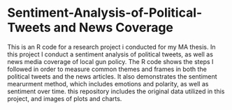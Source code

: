 # Sentiment-Analysis-of-Political-Tweets and News Coverage

This is an R code for a research project i conducted for my MA thesis. In this project I conduct a sentiment analysis of political tweets, as well as news media coverage of local gun policy. The R code shows the steps I followed in order to measure common themes and frames in both the political tweets and the news articles. It also demonstrates the sentiment mearurment method, which includes emotions and polarity, as well as sentiment over time.
this repository includes the original data utilized in this project, and images of plots and charts.
